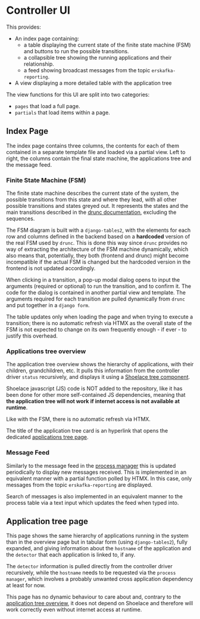 # Controller UI

This provides:

- An index page containing:
    - a table displaying the current state of the finite state machine (FSM) and buttons
    to run the possible transitions.
    - a collapsible tree showing the running applications and their relationship.
    - a feed showing broadcast messages from the topic `erskafka-reporting`.
- A view displaying a more detailed table with the application tree

The view functions for this UI are split into two categories:

- `pages` that load a full page.
- `partials` that load items within a page.

## Index Page

The index page contains three columns, the contents for each of them contained in a
separate template file and loaded via a partial view. Left to right, the columns contain
the final state machine, the applications tree and the message feed.

### Finite State Machine (FSM)

The finite state machine describes the current state of the system, the possible transitions
from this state and where they lead, with all other possible transitions and states greyed out.
It represents the states and the main transitions described in the [drunc documentation], excluding the sequences.

The FSM diagram is built with a `django-tables2`, with the elements for each row and columns
defined in the backend based on a **hardcoded** version of the real FSM used by `drunc`.
This is done this way since `drunc` provides no way of extracting the architecture of the
FSM machine dynamically, which also means that, potentially, they both (frontend and drunc)
might become incompatible if the actual FSM is changed but the hardcoded version in the
frontend is not updated accordingly.

When clicking in a transition, a pop-up modal dialog opens to input the arguments (required
or optional) to run the transition, and to confirm it. The code for the dialog is contained
in another partial view and template. The arguments required for each transition are pulled dynamically from
`drunc` and put together in a `django form`.

The table updates only when loading the page and when trying to execute a transition;
there is no automatic refresh via HTMX as the overall state of the FSM is not expected to
change on its own frequently enough - if ever - to justify this overhead.

### Applications tree overview

The application tree overview shows the hierarchy of applications, with their children,
grandchildren, etc. It pulls this information from the controller driver `status`
recursively, and displays it using a [Shoelace tree component].

Shoelace javascript (JS) code is NOT added to the repository, like it has been done for other
more self-contained JS dependencies, meaning that **the application tree will not work**
**if internet access is not available at runtime**.

Like with the FSM, there is no automatic refresh via HTMX.

The title of the application tree card is an hyperlink that opens the dedicated [applications
tree page](#application-tree-page).

### Message Feed

Similarly to the message feed in the [process manager](process_manager.md#message-feed)
this is updated periodically to display new messages received. This is implemented in
an equivalent manner with a partial function polled by HTMX. In this case, only messages
from the topic `erskafka-reporting` are displayed.

Search of messages is also implemented in an equivalent manner to the process table via
a text input which updates the feed when typed into.

## Application tree page

This page shows the same hierarchy of applications running in the system than in the
overview page but in tabular form (using `django-tables2`), fully expanded, and giving
information about the `hostname` of the application and the `detector` that each
application is linked to, if any.

The `detector` information is pulled directly from the controller driver recursively,
while the `hostname` needs to be requested via the `process manager`, which involves a
probably unwanted cross application dependency at least for now.

This page has no dynamic behaviour to care about and, contrary to the [application tree overview](#applications-tree-overview), it does not depend on Shoelace and therefore will work
correctly even without internet access at runtime.

[drunc documentation]: https://github.com/DUNE-DAQ/drunc/wiki/FSM
[Shoelace tree component]: https://shoelace.style/components/tree
